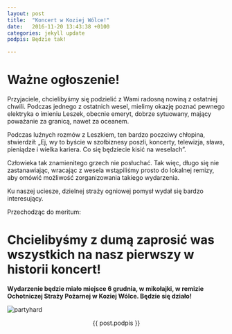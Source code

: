 ```yaml
---
layout: post
title:  "Koncert w Koziej Wólce!"
date:   2016-11-20 13:43:38 +0100
categories: jekyll update
podpis: Będzie tak!

---
```


# Ważne ogłoszenie!

Przyjaciele, chcielibyśmy się podzielić z Wami radosną nowiną z ostatniej chwili. Podczas jednego z ostatnich wesel, mielimy okazję poznać pewnego elektryka o imieniu Leszek, obecnie emeryt, dobrze sytuowany, mający poważanie za granicą, nawet za oceanem.

Podczas luźnych rozmów z Leszkiem, ten bardzo poczciwy chłopina, stwierdził: „Ej, wy to byście w szołbiznesy poszli, koncerty, telewizja, sława, pieniądze i wielka kariera. Co się będziecie kisić na weselach”.

Człowieka tak znamienitego grzech nie posłuchać. Tak więc, długo się nie zastanawiając, wracając z wesela wstąpiliśmy prosto do lokalnej remizy, aby omówić możliwość zorganizowania takiego wydarzenia.

Ku naszej uciesze, dzielnej straży ogniowej pomysł wydał się bardzo interesujący.

Przechodząc do meritum:
# Chcielibyśmy z dumą zaprosić was wszystkich na nasz pierwszy w historii koncert!
**Wydarzenie będzie miało miejsce 6 grudnia, w mikołajki, w remizie Ochotniczej Straży Pożarnej w Koziej Wólce. Będzie się działo!**

![partyhard](http://busites-www.s3.amazonaws.com/woodstockcom/2014/03/johnseb.jpg)

<p style="text-align: center;">{{ post.podpis }}</p>
